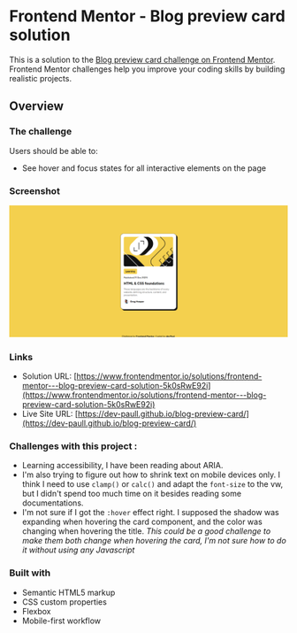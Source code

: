 # Frontend Mentor - Blog preview card solution

This is a solution to the [Blog preview card challenge on Frontend Mentor](https://www.frontendmentor.io/challenges/blog-preview-card-ckPaj01IcS). Frontend Mentor challenges help you improve your coding skills by building realistic projects. 

## Overview

### The challenge

Users should be able to:

- See hover and focus states for all interactive elements on the page

### Screenshot

![](./blog-preview-card_screenshot.png)

### Links

- Solution URL: [https://www.frontendmentor.io/solutions/frontend-mentor---blog-preview-card-solution-5k0sRwE92i](https://www.frontendmentor.io/solutions/frontend-mentor---blog-preview-card-solution-5k0sRwE92i)
- Live Site URL: [https://dev-paull.github.io/blog-preview-card/](https://dev-paull.github.io/blog-preview-card/)


### Challenges with this project  : 
- Learning accessibility, I have been reading about ARIA.
- I'm also trying to figure out how to shrink text on mobile devices only. I think I need to use `clamp()` or `calc()` and adapt the `font-size` to the vw, but I didn't spend too much time on it besides reading some documentations. 
- I'm not sure if I got the `:hover` effect right. I supposed the shadow was expanding when hovering the card component, and the color was changing when hovering the title.  *This could be a good challenge to make them both change when hovering the card, I'm not sure how to do it without using any Javascript*

### Built with

- Semantic HTML5 markup
- CSS custom properties
- Flexbox
- Mobile-first workflow
